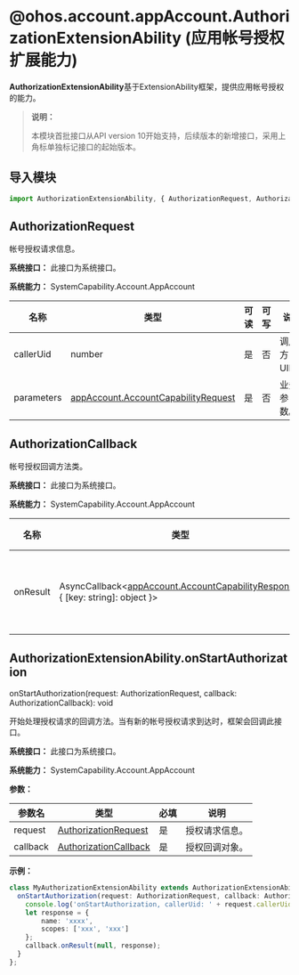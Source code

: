 # @ohos.account.appAccount.AuthorizationExtensionAbility (应用帐号授权扩展能力)

**AuthorizationExtensionAbility**基于ExtensionAbility框架，提供应用帐号授权的能力。

> **说明：**
>
> 本模块首批接口从API version 10开始支持，后续版本的新增接口，采用上角标单独标记接口的起始版本。

## 导入模块

```ts
import AuthorizationExtensionAbility, { AuthorizationRequest, AuthorizationCallback } from '@ohos.account.appAccount.AuthorizationExtensionAbility';
```

## AuthorizationRequest

帐号授权请求信息。

**系统接口：** 此接口为系统接口。

**系统能力：** SystemCapability.Account.AppAccount

| 名称      | 类型                             | 可读 | 可写 | 说明   |
| --------- | ------------------------------- | ---- | ---- | ------------------------------------ |
| callerUid | number | 是   | 否   | 调用方UID。 |
| parameters | [appAccount.AccountCapabilityRequest](js-apis-appAccount.md#accountcapabilityrequest10) | 是   | 否  |   业务参数。 |

## AuthorizationCallback

帐号授权回调方法类。

**系统接口：** 此接口为系统接口。

**系统能力：** SystemCapability.Account.AppAccount

| 名称      | 类型                             | 可读 | 可写 | 说明   |
| --------- | ------------------------------- | ---- | ---- | ------------------------------------ |
| onResult | AsyncCallback<[appAccount.AccountCapabilityResponse](js-apis-appAccount.md#accountcapabilityresponse10), { [key: string]: object }> | 是   | 否   | 表示授权结果的回调方法。 |

## AuthorizationExtensionAbility.onStartAuthorization

onStartAuthorization(request: AuthorizationRequest, callback: AuthorizationCallback): void

开始处理授权请求的回调方法。当有新的帐号授权请求到达时，框架会回调此接口。

**系统接口：** 此接口为系统接口。

**系统能力：** SystemCapability.Account.AppAccount

**参数：**

| 参数名      | 类型                                       | 必填   | 说明                      |
| -------- | ---------------------------------------- | ---- | ----------------------- |
| request | [AuthorizationRequest](#authorizationrequest) | 是    | 授权请求信息。 |
| callback | [AuthorizationCallback](#authorizationcallback) | 是    | 授权回调对象。 |

**示例：**

```ts
class MyAuthorizationExtensionAbility extends AuthorizationExtensionAbility {
  onStartAuthorization(request: AuthorizationRequest, callback: AuthorizationCallback) {
    console.log('onStartAuthorization, callerUid: ' + request.callerUid + ', parameters: ' + request.parameters);
    let response = {
        name: 'xxxx',
        scopes: ['xxx', 'xxx']
    };
    callback.onResult(null, response);
  }
};
```
